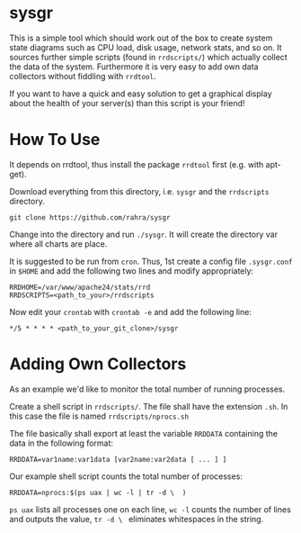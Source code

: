 # sysgr

This is a simple tool which should work out of the box to create system state diagrams such as CPU load, disk usage, network stats, and so on. It sources further simple scripts (found in `rrdscripts/`) which actually collect the data of the system.
Furthermore it is very easy to add own data collectors without fiddling with `rrdtool`.

If you want to have a quick and easy solution to get a graphical display about
the health of your server(s) than this script is your friend!

# How To Use

It depends on rrdtool, thus install the package `rrdtool` first (e.g. with apt-get).

Download everything from this directory, i.e. `sysgr` and the `rrdscripts` directory.

```Shell
git clone https://github.com/rahra/sysgr
```

Change into the directory and run `./sysgr`. It will create the directory var where all charts are place.

It is suggested to be run from `cron`.
Thus, 1st create a config file `.sysgr.conf` in `$HOME` and add the following two lines and modify appropriately:

```Shell
RRDHOME=/var/www/apache24/stats/rrd
RRDSCRIPTS=<path_to_your>/rrdscripts
```

Now edit your `crontab` with `crontab -e` and add the following line:

```Cron
*/5 * * * * <path_to_your_git_clone>/sysgr
```

# Adding Own Collectors

As an example we'd like to monitor the total number of running processes.

Create a shell script in `rrdscripts/`. The file shall have the extension `.sh`.
In this case the file is named `rrdscripts/nprocs.sh`

The file basically shall export at least the variable `RRDDATA` containing the data in the following format:
```Shell
RRDDATA=var1name:var1data [var2name:var2data [ ... ] ]
```

Our example shell script counts the total number of processes:
```Shell
RRDDATA=nprocs:$(ps uax | wc -l | tr -d \  )
```

`ps uax` lists all processes one on each line, `wc -l` counts the number of lines and outputs the value, `tr -d \ ` eliminates whitespaces in the string.

